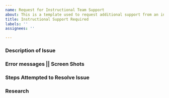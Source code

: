 ```yaml
---
name: Request for Instructional Team Support
about: This is a template used to request additional support from an instructor.
title: Instructional Support Required
labels: ''
assignees: ''

---
```


### Description of Issue

### Error messages || Screen Shots

### Steps Attempted to Resolve Issue

### Research
